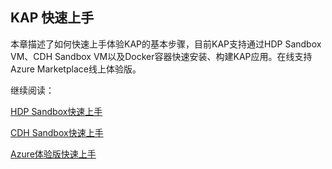 ## KAP 快速上手

本章描述了如何快速上手体验KAP的基本步骤，目前KAP支持通过HDP Sandbox VM、CDH Sandbox VM以及Docker容器快速安装、构建KAP应用。在线支持Azure Marketplace线上体验版。

继续阅读：

[HDP Sandbox快速上手](quickstart_hdp.cn.md)

[CDH Sandbox快速上手](quickstart_cdh.cn.md)

[Azure体验版快速上手](quickstart_azure.cn.md)

